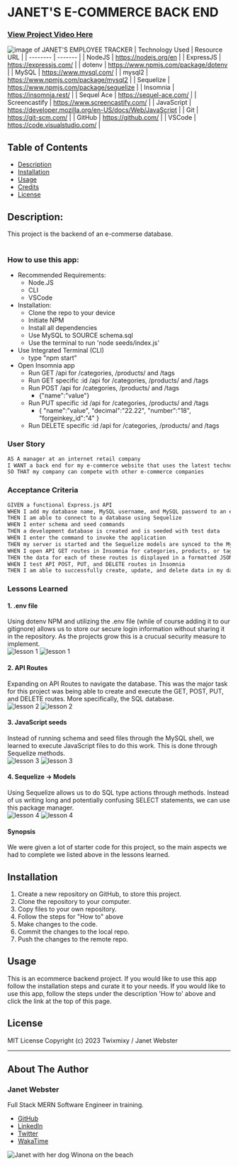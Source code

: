 # JANET'S E-COMMERCE BACK END

### [View Project Video Here](https://drive.google.com/file/d/11VroiLqe0b5WRzCZsikd5bFBjEJsDMmF/view?usp=sharing "JANET'S EMPLOYEE TRACKER")<br />
![image of JANET'S EMPLOYEE TRACKER](assets/img/projectimage.png "image of JANET'S EMPLOYEE TRACKER")
| Technology Used    | Resource URL |
| --------  | ------- |
| NodeJS      | https://nodejs.org/en |
| ExpressJS      | https://expressjs.com/ |
| dotenv      | https://www.npmjs.com/package/dotenv |
| MySQL      | https://www.mysql.com/ |
| mysql2      | https://www.npmjs.com/package/mysql2 |
| Sequelize  | https://www.npmjs.com/package/sequelize |
| Insomnia | https://insomnia.rest/ |
| Sequel Ace | https://sequel-ace.com/ |
| Screencastify | https://www.screencastify.com/ |
| JavaScript | https://developer.mozilla.org/en-US/docs/Web/JavaScript |
| Git       | https://git-scm.com/ |
| GitHub     | https://github.com/ |
| VSCode    | https://code.visualstudio.com/ |

## Table of Contents

* [Description](#description)
* [Installation](#installation)
* [Usage](#usage)
* [Credits](#credits)
* [License](#license)

## Description:
This project is the backend of an e-commerse database.<br />
<br />

### How to use this app:

* Recommended Requirements: 
  * Node.JS
  * CLI
  * VSCode 
* Installation:
  * Clone the repo to your device 
  * Initiate NPM 
  * Install all dependencies
  * Use MySQL to SOURCE schema.sql
  * Use the terminal to run 'node seeds/index.js'
* Use Integrated Terminal (CLI) 
  * type "npm start" 
* Open Insomnia app
  * Run GET /api for /categories, /products/ and /tags
  * Run GET specific :id /api for /categories, /products/ and /tags
  * Run POST /api for /categories, /products/ and /tags
    * {"name":"value"}
  * Run PUT specific :id /api for /categories, /products/ and /tags
    * {
        "name":"value",
        "decimal":"22.22",
        "number":"18",
        "forgeinkey_id":"4"
      }
  * Run DELETE specific :id /api for /categories, /products/ and /tags

### User Story

```md
AS A manager at an internet retail company
I WANT a back end for my e-commerce website that uses the latest technologies
SO THAT my company can compete with other e-commerce companies
```

### Acceptance Criteria

```md
GIVEN a functional Express.js API
WHEN I add my database name, MySQL username, and MySQL password to an environment variable file
THEN I am able to connect to a database using Sequelize
WHEN I enter schema and seed commands
THEN a development database is created and is seeded with test data
WHEN I enter the command to invoke the application
THEN my server is started and the Sequelize models are synced to the MySQL database
WHEN I open API GET routes in Insomnia for categories, products, or tags
THEN the data for each of these routes is displayed in a formatted JSON
WHEN I test API POST, PUT, and DELETE routes in Insomnia
THEN I am able to successfully create, update, and delete data in my database
```

### Lessons Learned

#### 1. .env file
Using dotenv NPM and utilizing the .env file (while of course adding it to our gitignore) allows us to store our secure login information without sharing it in the repository. As the projects grow this is a crucual security measure to implement.
<br />
![lesson 1](assets/img/lesson1.png)
![lesson 1](assets/img/lesson1b.png)

#### 2. API Routes
Expanding on API Routes to navigate the database. This was the major task for this project was being able to create and execute the GET, POST, PUT, and DELETE routes. More specifically, the SQL database.
<br />
![lesson 2](assets/img/lesson2.png)
![lesson 2](assets/img/lesson2b.png)

#### 3. JavaScript seeds
Instead of running schema and seed files through the MySQL shell, we learned to execute JavaScript files to do this work. This is done through Sequelize methods.
<br />
![lesson 3](assets/img/lesson3.png)
![lesson 3](assets/img/lesson3b.png)

#### 4. Sequelize -> Models
Using Sequelize allows us to do SQL type actions through methods. Instead of us writing long and potentially confusing SELECT statements, we can use this package manager.
<br />
![lesson 4](assets/img/lesson4.png)
![lesson 4](assets/img/lesson4b.png)

#### Synopsis
We were given a lot of starter code for this project, so the main aspects we had to complete we listed above in the lessons learned.

## Installation

1. Create a new repository on GitHub, to store this project.
2. Clone the repository to your computer.
3. Copy files to your own repository.
4. Follow the steps for "How to" above
5. Make changes to the code.
6. Commit the changes to the local repo.
7. Push the changes to the remote repo.

## Usage

This is an ecommerce backend project. If you would like to use this app follow the installation steps and curate it to your needs. If you would like to use this app, follow the steps under the description 'How to' above and click the link at the top of this page.

## License

MIT License
Copyright (c) 2023 Twixmixy / Janet Webster

<hr />

## About The Author
### Janet Webster
Full Stack MERN Software Engineer in training.

- [GitHub](https://github.com/TwixmixyJanet/)
- [LinkedIn](https://www.linkedin.com/in/twixmixy/)
- [Twitter](https://twitter.com/Twixmixy)
- [WakaTime](https://wakatime.com/@Twixmixy)

![Janet with her dog Winona on the beach](https://avatars.githubusercontent.com/u/117195025?v=4)